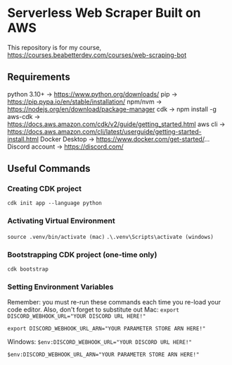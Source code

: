 # Serverless Web Scraper Built on AWS


This repository is for my course, https://courses.beabetterdev.com/courses/web-scraping-bot

## Requirements
python 3.10+ -> https://www.python.org/downloads/
pip -> https://pip.pypa.io/en/stable/installation/
npm/nvm -> https://nodejs.org/en/download/package-manager
cdk -> npm install -g aws-cdk -> https://docs.aws.amazon.com/cdk/v2/guide/getting_started.html
aws cli -> https://docs.aws.amazon.com/cli/latest/userguide/getting-started-install.html
Docker Desktop -> https://www.docker.com/get-started/...
Discord account -> https://discord.com/

## Useful Commands
### Creating CDK project
`cdk init app --language python`

### Activating Virtual Environment
`source .venv/bin/activate (mac)`
`.\.venv\Scripts\activate (windows)`

### Bootstrapping CDK project (one-time only)
`cdk bootstrap`

### Setting Environment Variables
Remember: you must re-run these commands each time you re-load your code editor. Also, don't forget to substitute out 
Mac:
`export DISCORD_WEBHOOK_URL="YOUR DISCORD URL HERE!"`

`export DISCORD_WEBHOOK_URL_ARN="YOUR PARAMETER STORE ARN HERE!"`

Windows:
`$env:DISCORD_WEBHOOK_URL="YOUR DISCORD URL HERE!"`

`$env:DISCORD_WEBHOOK_URL_ARN="YOUR PARAMETER STORE ARN HERE!"`

